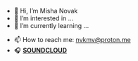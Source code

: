 - 👋 Hi, I’m Misha Novak
- 👀 I’m interested in ...
- 🌱 I’m currently learning ...
<!--- - 💞️ I’m looking to collaborate on ... --->
- 📫 How to reach me: nvkmv@proton.me
- :headphones: **[SOUNDCLOUD](https://soundcloud.com/mishanovak)**
<!---
nvkmv/nvkmv is a ✨ special ✨ repository because its `README.md` (this file) appears on your GitHub profile.
You can click the Preview link to take a look at your changes.
--->
